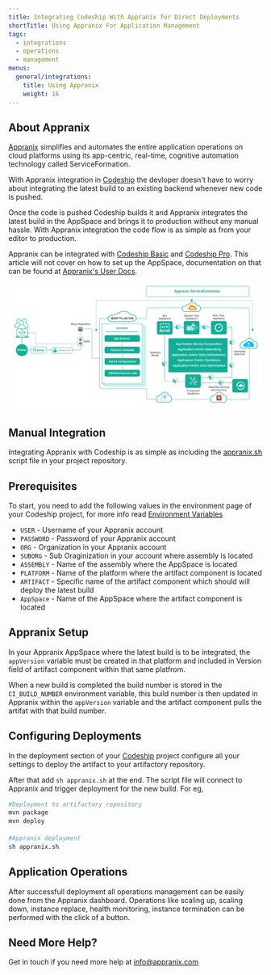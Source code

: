 ```yaml
---
title: Integrating Codeship With Appranix for Direct Deployments
shortTitle: Using Appranix For Application Management
tags:
  - integrations
  - operations
  - management
menus:
  general/integrations:
    title: Using Appranix
    weight: 16
---
```


## About Appranix

[Appranix](http://www.appranix.com/) simplifies and automates the entire application operations on cloud platforms using its app-centric, real-time, cognitive automation technology called ServiceFormation.

With Appranix integration in [Codeship](https://codeship.com/) the devloper doesn't have to worry about integrating the latest build to an existing backend whenever new code is pushed.

Once the code is pushed Codeship builds it and Appranix integrates the latest build in the AppSpace and brings it to production without any manual hassle. With Appranix integration the code flow is as simple as from your editor to production.

Appranix can be integrated with [Codeship Basic](https://codeship.com/features/basic) and [Codeship Pro](https://codeship.com/features/pro). This article will not cover on how to set up the AppSpace, documentation on that can be found at [Appranix's User Docs](https://app.appranix.net/docs/).

![Appranix Operations](https://github.com/RushinthJohn/documentation/blob/appranix/images/integrations/appranix-ops.jpg)

## Manual Integration

Integrating Appranix with Codeship is as simple as including the  [appranix.sh](https://github.com/RushinthJohn/documentation/blob/appranix/_data/appranix.sh) script file in your project repository.

## Prerequisites

To start, you need to add the following values in the environment page of your Codeship project, for more info read [Environment Variables](https://documentation.codeship.com/basic/builds-and-configuration/set-environment-variables/)

- `USER` - Username of your Appranix account
- `PASSWORD` - Password of your Appranix account
- `ORG` - Organization in your Appranix account
- `SUBORG` - Sub Oraginization in your account where assembly is located
- `ASSEMBLY` - Name of the assembly where the AppSpace is located
- `PLATFORM` - Name of the platform where the artifact component is located
- `ARTIFACT` - Specific name of the artifact component which should will deploy the latest build
- `AppSpace` - Name of the AppSpace where the artifact component is located

## Appranix Setup
In your Appranix AppSpace where the latest build is to be integrated, the `appVersion` variable must be created in that platform and included in Version field of artifact component within that same platfrom.

When a new build is completed the build number is stored in the `CI_BUILD_NUMBER` environment variable, this build number is then updated in Appranix within the `appVersion` variable and the artifact component pulls the artifat with that build number.

## Configuring Deployments

In the deployment section of your [Codeship](https://codeship.com/) project configure all your settings to deploy the artifact to your artifactory repository.

After that add `sh appranix.sh` at the end. The script file will connect to Appranix and trigger deployment for the new build. For eg,
```bash
#Deployment to artifactory repository
mvn package
mvn deploy

#Appranix deployment
sh appranix.sh
```

## Application Operations

After successfull deployment all operations management can be easily done from the Appranix dashboard. Operations like scaling up, scaling down, instance replace, health monitoring, instance termination can be performed with the click of a button.

## Need More Help?
Get in touch if you need more help at <a href="mailto:info@appranix.com?Subject=Reg-Codeship%20Integration" target="_top">info@appranix.com</a>
